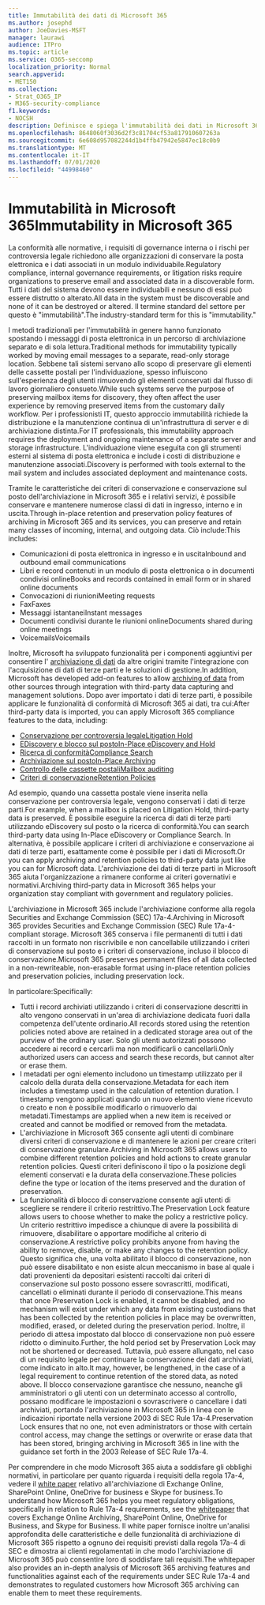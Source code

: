 ```yaml
---
title: Immutabilità dei dati di Microsoft 365
ms.author: josephd
author: JoeDavies-MSFT
manager: laurawi
audience: ITPro
ms.topic: article
ms.service: O365-seccomp
localization_priority: Normal
search.appverid:
- MET150
ms.collection:
- Strat_O365_IP
- M365-security-compliance
f1.keywords:
- NOCSH
description: Definisce e spiega l'immutabilità dei dati in Microsoft 365.
ms.openlocfilehash: 8648060f3036d2f3c81704cf53a817910607263a
ms.sourcegitcommit: 6e608d957082244d1b4ffb47942e5847ec18c0b9
ms.translationtype: MT
ms.contentlocale: it-IT
ms.lasthandoff: 07/01/2020
ms.locfileid: "44998460"
---
```

# <a name="immutability-in-microsoft-365"></a><span data-ttu-id="b44ab-103">Immutabilità in Microsoft 365</span><span class="sxs-lookup"><span data-stu-id="b44ab-103">Immutability in Microsoft 365</span></span>

<span data-ttu-id="b44ab-104">La conformità alle normative, i requisiti di governance interna o i rischi per controversia legale richiedono alle organizzazioni di conservare la posta elettronica e i dati associati in un modulo individuabile.</span><span class="sxs-lookup"><span data-stu-id="b44ab-104">Regulatory compliance, internal governance requirements, or litigation risks require organizations to preserve email and associated data in a discoverable form.</span></span> <span data-ttu-id="b44ab-105">Tutti i dati del sistema devono essere individuabili e nessuno di essi può essere distrutto o alterato.</span><span class="sxs-lookup"><span data-stu-id="b44ab-105">All data in the system must be discoverable and none of it can be destroyed or altered.</span></span> <span data-ttu-id="b44ab-106">Il termine standard del settore per questo è "immutabilità".</span><span class="sxs-lookup"><span data-stu-id="b44ab-106">The industry-standard term for this is "immutability."</span></span>

<span data-ttu-id="b44ab-107">I metodi tradizionali per l'immutabilità in genere hanno funzionato spostando i messaggi di posta elettronica in un percorso di archiviazione separato e di sola lettura.</span><span class="sxs-lookup"><span data-stu-id="b44ab-107">Traditional methods for immutability typically worked by moving email messages to a separate, read-only storage location.</span></span> <span data-ttu-id="b44ab-108">Sebbene tali sistemi servano allo scopo di preservare gli elementi delle cassette postali per l'individuazione, spesso influiscono sull'esperienza degli utenti rimuovendo gli elementi conservati dal flusso di lavoro giornaliero consueto.</span><span class="sxs-lookup"><span data-stu-id="b44ab-108">While such systems serve the purpose of preserving mailbox items for discovery, they often affect the user experience by removing preserved items from the customary daily workflow.</span></span> <span data-ttu-id="b44ab-109">Per i professionisti IT, questo approccio immutabilità richiede la distribuzione e la manutenzione continua di un'infrastruttura di server e di archiviazione distinta.</span><span class="sxs-lookup"><span data-stu-id="b44ab-109">For IT professionals, this immutability approach requires the deployment and ongoing maintenance of a separate server and storage infrastructure.</span></span> <span data-ttu-id="b44ab-110">L'individuazione viene eseguita con gli strumenti esterni al sistema di posta elettronica e include i costi di distribuzione e manutenzione associati.</span><span class="sxs-lookup"><span data-stu-id="b44ab-110">Discovery is performed with tools external to the mail system and includes associated deployment and maintenance costs.</span></span>

<span data-ttu-id="b44ab-111">Tramite le caratteristiche dei criteri di conservazione e conservazione sul posto dell'archiviazione in Microsoft 365 e i relativi servizi, è possibile conservare e mantenere numerose classi di dati in ingresso, interno e in uscita.</span><span class="sxs-lookup"><span data-stu-id="b44ab-111">Through in-place retention and preservation policy features of archiving in Microsoft 365 and its services, you can preserve and retain many classes of incoming, internal, and outgoing data.</span></span> <span data-ttu-id="b44ab-112">Ciò include:</span><span class="sxs-lookup"><span data-stu-id="b44ab-112">This includes:</span></span>

- <span data-ttu-id="b44ab-113">Comunicazioni di posta elettronica in ingresso e in uscita</span><span class="sxs-lookup"><span data-stu-id="b44ab-113">Inbound and outbound email communications</span></span>
- <span data-ttu-id="b44ab-114">Libri e record contenuti in un modulo di posta elettronica o in documenti condivisi online</span><span class="sxs-lookup"><span data-stu-id="b44ab-114">Books and records contained in email form or in shared online documents</span></span>
- <span data-ttu-id="b44ab-115">Convocazioni di riunioni</span><span class="sxs-lookup"><span data-stu-id="b44ab-115">Meeting requests</span></span>
- <span data-ttu-id="b44ab-116">Fax</span><span class="sxs-lookup"><span data-stu-id="b44ab-116">Faxes</span></span>
- <span data-ttu-id="b44ab-117">Messaggi istantanei</span><span class="sxs-lookup"><span data-stu-id="b44ab-117">Instant messages</span></span>
- <span data-ttu-id="b44ab-118">Documenti condivisi durante le riunioni online</span><span class="sxs-lookup"><span data-stu-id="b44ab-118">Documents shared during online meetings</span></span>
- <span data-ttu-id="b44ab-119">Voicemails</span><span class="sxs-lookup"><span data-stu-id="b44ab-119">Voicemails</span></span>

<span data-ttu-id="b44ab-120">Inoltre, Microsoft ha sviluppato funzionalità per i componenti aggiuntivi per consentire l' [archiviazione di dati](https://support.office.com/article/Archiving-third-party-data-in-Office-365-0ce338d5-3666-4a18-86ab-c6910ff408cc) da altre origini tramite l'integrazione con l'acquisizione di dati di terze parti e le soluzioni di gestione.</span><span class="sxs-lookup"><span data-stu-id="b44ab-120">In addition, Microsoft has developed add-on features to allow [archiving of data](https://support.office.com/article/Archiving-third-party-data-in-Office-365-0ce338d5-3666-4a18-86ab-c6910ff408cc) from other sources through integration with third-party data capturing and management solutions.</span></span> <span data-ttu-id="b44ab-121">Dopo aver importato i dati di terze parti, è possibile applicare le funzionalità di conformità di Microsoft 365 ai dati, tra cui:</span><span class="sxs-lookup"><span data-stu-id="b44ab-121">After third-party data is imported, you can apply Microsoft 365 compliance features to the data, including:</span></span>

- [<span data-ttu-id="b44ab-122">Conservazione per controversia legale</span><span class="sxs-lookup"><span data-stu-id="b44ab-122">Litigation Hold</span></span>](https://docs.microsoft.com/microsoft-365/compliance/create-a-litigation-hold)
- [<span data-ttu-id="b44ab-123">EDiscovery e blocco sul posto</span><span class="sxs-lookup"><span data-stu-id="b44ab-123">In-Place eDiscovery and Hold</span></span>](https://docs.microsoft.com/microsoft-365/compliance/manage-legal-investigations)
- [<span data-ttu-id="b44ab-124">Ricerca di conformità</span><span class="sxs-lookup"><span data-stu-id="b44ab-124">Compliance Search</span></span>](https://docs.microsoft.com/microsoft-365/compliance/search-for-content)
- [<span data-ttu-id="b44ab-125">Archiviazione sul posto</span><span class="sxs-lookup"><span data-stu-id="b44ab-125">In-Place Archiving</span></span>](https://docs.microsoft.com/microsoft-365/compliance/enable-archive-mailboxes)
- [<span data-ttu-id="b44ab-126">Controllo delle cassette postali</span><span class="sxs-lookup"><span data-stu-id="b44ab-126">Mailbox auditing</span></span>](https://docs.microsoft.com/microsoft-365/compliance/enable-mailbox-auditing)
- [<span data-ttu-id="b44ab-127">Criteri di conservazione</span><span class="sxs-lookup"><span data-stu-id="b44ab-127">Retention Policies</span></span>](https://docs.microsoft.com/microsoft-365/compliance/retention-policies)

<span data-ttu-id="b44ab-128">Ad esempio, quando una cassetta postale viene inserita nella conservazione per controversia legale, vengono conservati i dati di terze parti.</span><span class="sxs-lookup"><span data-stu-id="b44ab-128">For example, when a mailbox is placed on Litigation Hold, third-party data is preserved.</span></span> <span data-ttu-id="b44ab-129">È possibile eseguire la ricerca di dati di terze parti utilizzando eDiscovery sul posto o la ricerca di conformità.</span><span class="sxs-lookup"><span data-stu-id="b44ab-129">You can search third-party data using In-Place eDiscovery or Compliance Search.</span></span> <span data-ttu-id="b44ab-130">In alternativa, è possibile applicare i criteri di archiviazione e conservazione ai dati di terze parti, esattamente come è possibile per i dati di Microsoft.</span><span class="sxs-lookup"><span data-stu-id="b44ab-130">Or you can apply archiving and retention policies to third-party data just like you can for Microsoft data.</span></span> <span data-ttu-id="b44ab-131">L'archiviazione dei dati di terze parti in Microsoft 365 aiuta l'organizzazione a rimanere conforme ai criteri governativi e normativi.</span><span class="sxs-lookup"><span data-stu-id="b44ab-131">Archiving third-party data in Microsoft 365 helps your organization stay compliant with government and regulatory policies.</span></span>

<span data-ttu-id="b44ab-132">L'archiviazione in Microsoft 365 include l'archiviazione conforme alla regola Securities and Exchange Commission (SEC) 17a-4.</span><span class="sxs-lookup"><span data-stu-id="b44ab-132">Archiving in Microsoft 365 provides Securities and Exchange Commission (SEC) Rule 17a-4-compliant storage.</span></span> <span data-ttu-id="b44ab-133">Microsoft 365 conserva i file permanenti di tutti i dati raccolti in un formato non riscrivibile e non cancellabile utilizzando i criteri di conservazione sul posto e i criteri di conservazione, incluso il blocco di conservazione.</span><span class="sxs-lookup"><span data-stu-id="b44ab-133">Microsoft 365 preserves permanent files of all data collected in a non-rewriteable, non-erasable format using in-place retention policies and preservation policies, including preservation lock.</span></span>

<span data-ttu-id="b44ab-134">In particolare:</span><span class="sxs-lookup"><span data-stu-id="b44ab-134">Specifically:</span></span>

- <span data-ttu-id="b44ab-135">Tutti i record archiviati utilizzando i criteri di conservazione descritti in alto vengono conservati in un'area di archiviazione dedicata fuori dalla competenza dell'utente ordinario.</span><span class="sxs-lookup"><span data-stu-id="b44ab-135">All records stored using the retention policies noted above are retained in a dedicated storage area out of the purview of the ordinary user.</span></span> <span data-ttu-id="b44ab-136">Solo gli utenti autorizzati possono accedere ai record e cercarli ma non modificarli o cancellarli.</span><span class="sxs-lookup"><span data-stu-id="b44ab-136">Only authorized users can access and search these records, but cannot alter or erase them.</span></span>
- <span data-ttu-id="b44ab-137">I metadati per ogni elemento includono un timestamp utilizzato per il calcolo della durata della conservazione.</span><span class="sxs-lookup"><span data-stu-id="b44ab-137">Metadata for each item includes a timestamp used in the calculation of retention duration.</span></span> <span data-ttu-id="b44ab-138">I timestamp vengono applicati quando un nuovo elemento viene ricevuto o creato e non è possibile modificarlo o rimuoverlo dai metadati.</span><span class="sxs-lookup"><span data-stu-id="b44ab-138">Timestamps are applied when a new item is received or created and cannot be modified or removed from the metadata.</span></span>
- <span data-ttu-id="b44ab-139">L'archiviazione in Microsoft 365 consente agli utenti di combinare diversi criteri di conservazione e di mantenere le azioni per creare criteri di conservazione granulare.</span><span class="sxs-lookup"><span data-stu-id="b44ab-139">Archiving in Microsoft 365 allows users to combine different retention policies and hold actions to create granular retention policies.</span></span> <span data-ttu-id="b44ab-140">Questi criteri definiscono il tipo o la posizione degli elementi conservati e la durata della conservazione.</span><span class="sxs-lookup"><span data-stu-id="b44ab-140">These policies define the type or location of the items preserved and the duration of preservation.</span></span>
- <span data-ttu-id="b44ab-141">La funzionalità di blocco di conservazione consente agli utenti di scegliere se rendere il criterio restrittivo.</span><span class="sxs-lookup"><span data-stu-id="b44ab-141">The Preservation Lock feature allows users to choose whether to make the policy a restrictive policy.</span></span> <span data-ttu-id="b44ab-142">Un criterio restrittivo impedisce a chiunque di avere la possibilità di rimuovere, disabilitare o apportare modifiche al criterio di conservazione.</span><span class="sxs-lookup"><span data-stu-id="b44ab-142">A restrictive policy prohibits anyone from having the ability to remove, disable, or make any changes to the retention policy.</span></span> <span data-ttu-id="b44ab-143">Questo significa che, una volta abilitato il blocco di conservazione, non può essere disabilitato e non esiste alcun meccanismo in base al quale i dati provenienti da depositari esistenti raccolti dai criteri di conservazione sul posto possono essere sovrascritti, modificati, cancellati o eliminati durante il periodo di conservazione.</span><span class="sxs-lookup"><span data-stu-id="b44ab-143">This means that once Preservation Lock is enabled, it cannot be disabled, and no mechanism will exist under which any data from existing custodians that has been collected by the retention policies in place may be overwritten, modified, erased, or deleted during the preservation period.</span></span> <span data-ttu-id="b44ab-144">Inoltre, il periodo di attesa impostato dal blocco di conservazione non può essere ridotto o diminuito.</span><span class="sxs-lookup"><span data-stu-id="b44ab-144">Further, the hold period set by Preservation Lock may not be shortened or decreased.</span></span> <span data-ttu-id="b44ab-145">Tuttavia, può essere allungato, nel caso di un requisito legale per continuare la conservazione dei dati archiviati, come indicato in alto.</span><span class="sxs-lookup"><span data-stu-id="b44ab-145">It may, however, be lengthened, in the case of a legal requirement to continue retention of the stored data, as noted above.</span></span> <span data-ttu-id="b44ab-146">Il blocco conservazione garantisce che nessuno, neanche gli amministratori o gli utenti con un determinato accesso al controllo, possano modificare le impostazioni o sovrascrivere o cancellare i dati archiviati, portando l'archiviazione in Microsoft 365 in linea con le indicazioni riportate nella versione 2003 di SEC Rule 17a-4.</span><span class="sxs-lookup"><span data-stu-id="b44ab-146">Preservation Lock ensures that no one, not even administrators or those with certain control access, may change the settings or overwrite or erase data that has been stored, bringing archiving in Microsoft 365 in line with the guidance set forth in the 2003 Release of SEC Rule 17a-4.</span></span>

<span data-ttu-id="b44ab-147">Per comprendere in che modo Microsoft 365 aiuta a soddisfare gli obblighi normativi, in particolare per quanto riguarda i requisiti della regola 17a-4, vedere il [white paper](https://www.microsoft.com/microsoft-365/blog/wp-content/uploads/2015/11/Microsoft-EOA-White-Paper.pdf) relativo all'archiviazione di Exchange Online, SharePoint Online, OneDrive for business e Skype for business.</span><span class="sxs-lookup"><span data-stu-id="b44ab-147">To understand how Microsoft 365 helps you meet regulatory obligations, specifically in relation to Rule 17a-4 requirements, see the [whitepaper](https://www.microsoft.com/microsoft-365/blog/wp-content/uploads/2015/11/Microsoft-EOA-White-Paper.pdf) that covers Exchange Online Archiving, SharePoint Online, OneDrive for Business, and Skype for Business.</span></span> <span data-ttu-id="b44ab-148">Il white paper fornisce inoltre un'analisi approfondita delle caratteristiche e delle funzionalità di archiviazione di Microsoft 365 rispetto a ognuno dei requisiti previsti dalla regola 17a-4 di SEC e dimostra ai clienti regolamentati in che modo l'archiviazione di Microsoft 365 può consentire loro di soddisfare tali requisiti.</span><span class="sxs-lookup"><span data-stu-id="b44ab-148">The whitepaper also provides an in-depth analysis of Microsoft 365 archiving features and functionalities against each of the requirements under SEC Rule 17a-4 and demonstrates to regulated customers how Microsoft 365 archiving can enable them to meet these requirements.</span></span>
